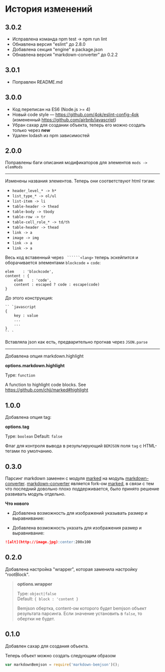 # История изменений

## 3.0.2

- Исправлена команда npm test -> npm run lint
- Обнавлена версия "eslint" до 2.8.0
- Добавлена секция "engine" в package.json
- Обнавлена версия "markdown-converter" до 0.2.2

## 3.0.1

- Поправлен README.md

## 3.0.0

- Код переписан на ES6 (Node.js >= 4)
- Новый code style — https://github.com/4ok/eslint-config-4ok (измененный https://github.com/airbnb/javascript)
- Убран сахар для создании объекта, теперь его можно создать только через **new**
- Удален lodash из npm зависимостей

## 2.0.0

Поправлены баги описания модификаторов для элементов `mods -> elemMods`

*****

Изменены названия элементов. Теперь они соответствуют html тэгам:

- `header_level_* -> h*`
- `list_type_* -> ol/ul`
- `list-item -> li`
- `table-header -> thead`
- `table-body -> tbody`
- `table-row -> tr`
- `table-cell_role_* -> td/th`
- `table-header -> thead`
- `link -> a`
- `image -> img`
- `link -> a`
- `link -> a`

Весь код вставенный через ` ``````<lang>` теперь эскейпится и оборачивается элементами `blockcode` + `code`:

```
elem    : 'blockcode',
content : {
    elem    : 'code',
    content : escaped ? code : escape(code)
}
```

До этого конструкция:

```
`` `javascript
{
    key : value
    ...
    ...
}
`` `
```

Вставляла json как есть, предварительно прогнав через `JSON.parse`

*****

Добавлена опция markdown.highlight

__options.markdown.highlight__

Type: `function`

A function to highlight code blocks. See https://github.com/chjj/marked#highlight

## 1.0.0

Добавлена опция tag:

__options.tag__

Type: `boolean`
Default: `false`

Флаг для контроля вывода в результирующий `BEMJSON` поля `tag` с HTML-тегами по умолчанию.


## 0.3.0

Парсинг markdown заменен с модуля [marked](https://www.npmjs.com/package/marked) на модуль [markdown-converter](https://www.npmjs.com/package/markdown-converter). [markdown-converter](https://www.npmjs.com/package/markdown-converter) является fork-ом [marked](https://www.npmjs.com/package/marked), в связи с тем что последний довольно плохо поддерживается, было принято решение развивать модуль отдельно.
 
**Что нового**

- Добавлена возможность для изображений указывать размер и выравнивание:
 
- Добавлена возможность указать для изображения размер и выравнивание:
 
 ```markdown
 ![alt](http://image.jpg):center:200x100
 ```

## 0.2.0

Добавлена настройка "wrapper", которая заменила настройку "rootBlock".

> __options.wrapper__
>
> Type: `object|false`  
> Default: `{ block : 'content }`
>
> Bemjson обертка, content-ом которого будет bemjson объект результата парсинга. Если значение установить в `false`, то обертки не будет.

## 0.1.0

Добавлен сахар для создания объекта.

Теперь объект можно создать следующим образом

```javascript
var markdownBemjson = require('markdown-bemjson')();
```
